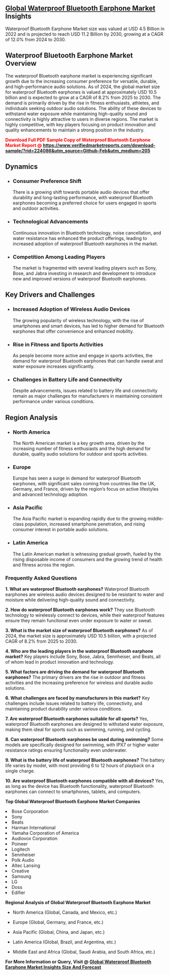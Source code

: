 <h2><a href="https://www.verifiedmarketreports.com/download-sample/?rid=224086&amp;utm_source=Github&amp;utm_medium=205" target="_blank">Global Waterproof Bluetooth Earphone Market</a> Insights</h2><p>Waterproof Bluetooth Earphone Market size was valued at USD 4.5 Billion in 2022 and is projected to reach USD 11.2 Billion by 2030, growing at a CAGR of 12.0% from 2024 to 2030.</p><p> <h2>Waterproof Bluetooth Earphone Market Overview</h2> <p>The waterproof Bluetooth earphone market is experiencing significant growth due to the increasing consumer preference for versatile, durable, and high-performance audio solutions. As of 2024, the global market size for waterproof Bluetooth earphones is valued at approximately USD 10.5 billion and is expected to grow at a CAGR of 8.2% from 2025 to 2030. The demand is primarily driven by the rise in fitness enthusiasts, athletes, and individuals seeking outdoor audio solutions. The ability of these devices to withstand water exposure while maintaining high-quality sound and connectivity is highly attractive to users in diverse regions. The market is highly competitive, with key players focusing on product innovation and quality enhancements to maintain a strong position in the industry.</p> <p><strong><p><span class=""><span style="color: #ff0000;"><strong>Download Full PDF Sample Copy of Waterproof Bluetooth Earphone Market Report</strong> @ </span><a href="https://www.verifiedmarketreports.com/download-sample/?rid=224086&amp;utm_source=Github-Feb&amp;utm_medium=205" target="_blank">https://www.verifiedmarketreports.com/download-sample/?rid=224086&amp;utm_source=Github-Feb&amp;utm_medium=205</a></span></p></strong></p> <h2>Dynamics</h2> <ul> <li><h3>Consumer Preference Shift</h3> There is a growing shift towards portable audio devices that offer durability and long-lasting performance, with waterproof Bluetooth earphones becoming a preferred choice for users engaged in sports and outdoor activities.</li> <li><h3>Technological Advancements</h3> Continuous innovation in Bluetooth technology, noise cancellation, and water resistance has enhanced the product offerings, leading to increased adoption of waterproof Bluetooth earphones in the market.</li> <li><h3>Competition Among Leading Players</h3> The market is fragmented with several leading players such as Sony, Bose, and Jabra investing in research and development to introduce new and improved versions of waterproof Bluetooth earphones.</li> </ul> <h2>Key Drivers and Challenges</h2> <ul> <li><h3>Increased Adoption of Wireless Audio Devices</h3> The growing popularity of wireless technology, with the rise of smartphones and smart devices, has led to higher demand for Bluetooth earphones that offer convenience and enhanced mobility.</li> <li><h3>Rise in Fitness and Sports Activities</h3> As people become more active and engage in sports activities, the demand for waterproof Bluetooth earphones that can handle sweat and water exposure increases significantly.</li> <li><h3>Challenges in Battery Life and Connectivity</h3> Despite advancements, issues related to battery life and connectivity remain as major challenges for manufacturers in maintaining consistent performance under various conditions.</li> </ul> <h2>Region Analysis</h2> <ul> <li><h3>North America</h3> The North American market is a key growth area, driven by the increasing number of fitness enthusiasts and the high demand for durable, quality audio solutions for outdoor and sports activities.</li> <li><h3>Europe</h3> Europe has seen a surge in demand for waterproof Bluetooth earphones, with significant sales coming from countries like the UK, Germany, and France, driven by the region’s focus on active lifestyles and advanced technology adoption.</li> <li><h3>Asia Pacific</h3> The Asia Pacific market is expanding rapidly due to the growing middle-class population, increased smartphone penetration, and rising consumer interest in portable audio solutions.</li> <li><h3>Latin America</h3> The Latin American market is witnessing gradual growth, fueled by the rising disposable income of consumers and the growing trend of health and fitness across the region.</li> </ul> <h3>Frequently Asked Questions</h3> <p><strong>1. What are waterproof Bluetooth earphones?</strong> Waterproof Bluetooth earphones are wireless audio devices designed to be resistant to water and moisture while delivering high-quality sound and connectivity.</p> <p><strong>2. How do waterproof Bluetooth earphones work?</strong> They use Bluetooth technology to wirelessly connect to devices, while their waterproof features ensure they remain functional even under exposure to water or sweat.</p> <p><strong>3. What is the market size of waterproof Bluetooth earphones?</strong> As of 2024, the market size is approximately USD 10.5 billion, with a projected CAGR of 8.2% from 2025 to 2030.</p> <p><strong>4. Who are the leading players in the waterproof Bluetooth earphone market?</strong> Key players include Sony, Bose, Jabra, Sennheiser, and Beats, all of whom lead in product innovation and technology.</p> <p><strong>5. What factors are driving the demand for waterproof Bluetooth earphones?</strong> The primary drivers are the rise in outdoor and fitness activities and the increasing preference for wireless and durable audio solutions.</p> <p><strong>6. What challenges are faced by manufacturers in this market?</strong> Key challenges include issues related to battery life, connectivity, and maintaining product durability under various conditions.</p> <p><strong>7. Are waterproof Bluetooth earphones suitable for all sports?</strong> Yes, waterproof Bluetooth earphones are designed to withstand water exposure, making them ideal for sports such as swimming, running, and cycling.</p> <p><strong>8. Can waterproof Bluetooth earphones be used during swimming?</strong> Some models are specifically designed for swimming, with IPX7 or higher water resistance ratings ensuring functionality even underwater.</p> <p><strong>9. What is the battery life of waterproof Bluetooth earphones?</strong> The battery life varies by model, with most providing 6 to 12 hours of playback on a single charge.</p> <p><strong>10. Are waterproof Bluetooth earphones compatible with all devices?</strong> Yes, as long as the device has Bluetooth functionality, waterproof Bluetooth earphones can connect to smartphones, tablets, and computers.</p> </p><p><strong>Top Global Waterproof Bluetooth Earphone Market Companies</strong></p><div data-test-id=""><p><li>Bose Corporation</li><li> Sony</li><li> Beats</li><li> Harman International</li><li> Yamaha Corporation of America</li><li> Audiovox Corporation</li><li> Poineer</li><li> Logitech</li><li> Sennheiser</li><li> Polk Audio</li><li> Altec Lansing</li><li> Creative</li><li> Samsung</li><li> LG</li><li> Doss</li><li> Edifier</li></p><div><strong>Regional Analysis of&nbsp;Global Waterproof Bluetooth Earphone Market</strong></div><ul><li dir="ltr"><p dir="ltr">North America&nbsp;(Global, Canada, and Mexico, etc.)</p></li><li dir="ltr"><p dir="ltr">Europe (Global, Germany, and France, etc.)</p></li><li dir="ltr"><p dir="ltr">Asia Pacific&nbsp;(Global, China, and Japan, etc.)</p></li><li dir="ltr"><p dir="ltr">Latin America&nbsp;(Global, Brazil, and Argentina, etc.)</p></li><li dir="ltr">Middle East and Africa&nbsp;(Global, Saudi Arabia, and South Africa, etc.)</li></ul><p><strong>For More Information or Query, Visit @&nbsp;</strong><strong><a href="https://www.verifiedmarketreports.com/product/waterproof-bluetooth-earphone-market/?utm_source=Github&amp;utm_medium=205" target="_blank">Global Waterproof Bluetooth Earphone Market Insights Size And Forecast</a></strong></p></div>
